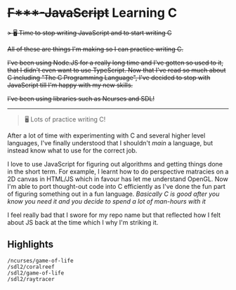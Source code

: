 # ~~F***-JavaScript~~ Learning C
~~> 🖥️ Time to stop writing JavaScript and to start writing C~~

~~All of these are things I'm making so I can practice writing C.~~

~~I've been using Node.JS for a really long time and I've gotten so used to it, that I didn't even want to use TypeScript. Now that I've read so much about C including "The C Programming Language", I've decided to stop with JavaScript till I'm happy with my new skills.~~

~~I've been using libraries such as Ncurses and SDL!~~

---

> 🖥️ Lots of practice writing C! 

After a lot of time with experimenting with C and several higher level languages, I've finally understood that I shouldn't *main* a language, but instead know what to use for the correct job.

I love to use JavaScript for figuring out algorithms and getting things done in the short term. For example, I learnt how to do perspective matracies on a 2D canvas in HTML/JS which in favour has let me understand OpenGL. Now I'm able to port thought-out code into C efficiently as I've done the fun part of figuring something out in a fun language. *Basically C is good after you know you need it and you decide to spend a lot of man-hours with it*

I feel really bad that I swore for my repo name but that reflected how I felt about JS back at the time which I why I'm striking it.

## Highlights

```
/ncurses/game-of-life
/sdl2/coralreef
/sdl2/game-of-life
/sdl2/raytracer
```
